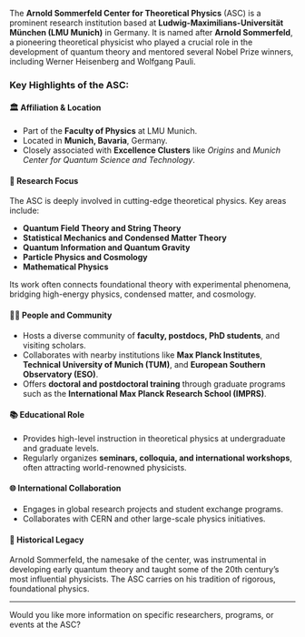 The **Arnold Sommerfeld Center for Theoretical Physics** (ASC) is a prominent research institution based at **Ludwig-Maximilians-Universität München (LMU Munich)** in Germany. It is named after **Arnold Sommerfeld**, a pioneering theoretical physicist who played a crucial role in the development of quantum theory and mentored several Nobel Prize winners, including Werner Heisenberg and Wolfgang Pauli.

### Key Highlights of the ASC:

#### 🏛️ **Affiliation & Location**

* Part of the **Faculty of Physics** at LMU Munich.
* Located in **Munich, Bavaria**, Germany.
* Closely associated with **Excellence Clusters** like *Origins* and *Munich Center for Quantum Science and Technology*.

#### 🎯 **Research Focus**

The ASC is deeply involved in cutting-edge theoretical physics. Key areas include:

* **Quantum Field Theory and String Theory**
* **Statistical Mechanics and Condensed Matter Theory**
* **Quantum Information and Quantum Gravity**
* **Particle Physics and Cosmology**
* **Mathematical Physics**

Its work often connects foundational theory with experimental phenomena, bridging high-energy physics, condensed matter, and cosmology.

#### 🧑‍🔬 **People and Community**

* Hosts a diverse community of **faculty, postdocs, PhD students**, and visiting scholars.
* Collaborates with nearby institutions like **Max Planck Institutes**, **Technical University of Munich (TUM)**, and **European Southern Observatory (ESO)**.
* Offers **doctoral and postdoctoral training** through graduate programs such as the **International Max Planck Research School (IMPRS)**.

#### 📚 **Educational Role**

* Provides high-level instruction in theoretical physics at undergraduate and graduate levels.
* Regularly organizes **seminars, colloquia, and international workshops**, often attracting world-renowned physicists.

#### 🌐 **International Collaboration**

* Engages in global research projects and student exchange programs.
* Collaborates with CERN and other large-scale physics initiatives.

#### 🔬 **Historical Legacy**

Arnold Sommerfeld, the namesake of the center, was instrumental in developing early quantum theory and taught some of the 20th century’s most influential physicists. The ASC carries on his tradition of rigorous, foundational physics.

---

Would you like more information on specific researchers, programs, or events at the ASC?
